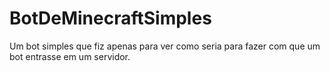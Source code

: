 # BotDeMinecraftSimples

Um bot simples que fiz apenas para ver como seria para fazer com que um bot entrasse em um servidor.
